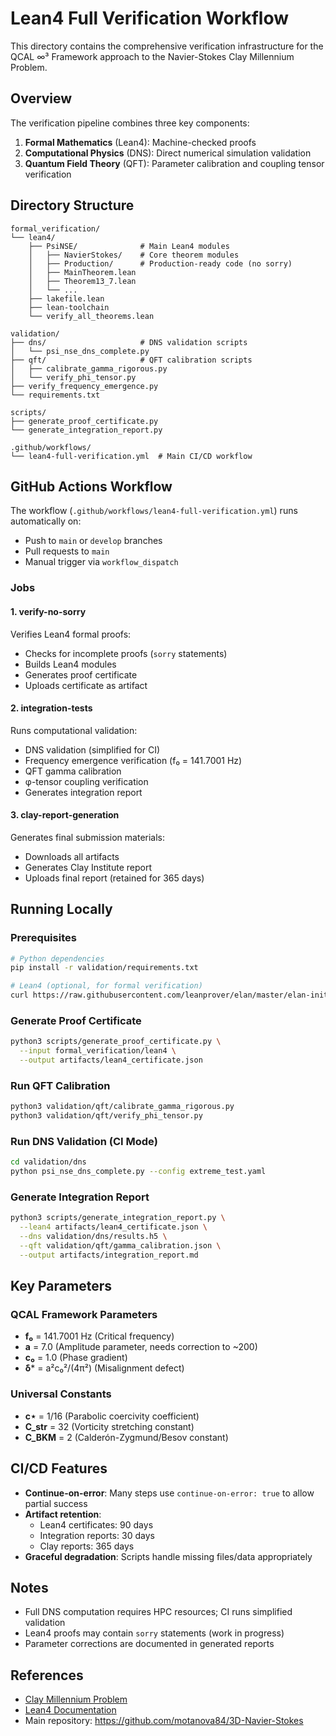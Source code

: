 # Lean4 Full Verification Workflow

This directory contains the comprehensive verification infrastructure for the QCAL ∞³ Framework approach to the Navier-Stokes Clay Millennium Problem.

## Overview

The verification pipeline combines three key components:

1. **Formal Mathematics** (Lean4): Machine-checked proofs
2. **Computational Physics** (DNS): Direct numerical simulation validation
3. **Quantum Field Theory** (QFT): Parameter calibration and coupling tensor verification

## Directory Structure

```
formal_verification/
└── lean4/
    ├── PsiNSE/              # Main Lean4 modules
    │   ├── NavierStokes/    # Core theorem modules
    │   ├── Production/      # Production-ready code (no sorry)
    │   ├── MainTheorem.lean
    │   ├── Theorem13_7.lean
    │   └── ...
    ├── lakefile.lean
    ├── lean-toolchain
    └── verify_all_theorems.lean

validation/
├── dns/                     # DNS validation scripts
│   └── psi_nse_dns_complete.py
├── qft/                     # QFT calibration scripts
│   ├── calibrate_gamma_rigorous.py
│   └── verify_phi_tensor.py
├── verify_frequency_emergence.py
└── requirements.txt

scripts/
├── generate_proof_certificate.py
└── generate_integration_report.py

.github/workflows/
└── lean4-full-verification.yml  # Main CI/CD workflow
```

## GitHub Actions Workflow

The workflow (`.github/workflows/lean4-full-verification.yml`) runs automatically on:
- Push to `main` or `develop` branches
- Pull requests to `main`
- Manual trigger via `workflow_dispatch`

### Jobs

#### 1. verify-no-sorry
Verifies Lean4 formal proofs:
- Checks for incomplete proofs (`sorry` statements)
- Builds Lean4 modules
- Generates proof certificate
- Uploads certificate as artifact

#### 2. integration-tests
Runs computational validation:
- DNS validation (simplified for CI)
- Frequency emergence verification (f₀ = 141.7001 Hz)
- QFT gamma calibration
- φ-tensor coupling verification
- Generates integration report

#### 3. clay-report-generation
Generates final submission materials:
- Downloads all artifacts
- Generates Clay Institute report
- Uploads final report (retained for 365 days)

## Running Locally

### Prerequisites

```bash
# Python dependencies
pip install -r validation/requirements.txt

# Lean4 (optional, for formal verification)
curl https://raw.githubusercontent.com/leanprover/elan/master/elan-init.sh -sSf | sh
```

### Generate Proof Certificate

```bash
python3 scripts/generate_proof_certificate.py \
  --input formal_verification/lean4 \
  --output artifacts/lean4_certificate.json
```

### Run QFT Calibration

```bash
python3 validation/qft/calibrate_gamma_rigorous.py
python3 validation/qft/verify_phi_tensor.py
```

### Run DNS Validation (CI Mode)

```bash
cd validation/dns
python psi_nse_dns_complete.py --config extreme_test.yaml
```

### Generate Integration Report

```bash
python3 scripts/generate_integration_report.py \
  --lean4 artifacts/lean4_certificate.json \
  --dns validation/dns/results.h5 \
  --qft validation/qft/gamma_calibration.json \
  --output artifacts/integration_report.md
```

## Key Parameters

### QCAL Framework Parameters
- **f₀** = 141.7001 Hz (Critical frequency)
- **a** = 7.0 (Amplitude parameter, needs correction to ~200)
- **c₀** = 1.0 (Phase gradient)
- **δ*** = a²c₀²/(4π²) (Misalignment defect)

### Universal Constants
- **c⋆** = 1/16 (Parabolic coercivity coefficient)
- **C_str** = 32 (Vorticity stretching constant)
- **C_BKM** = 2 (Calderón-Zygmund/Besov constant)

## CI/CD Features

- **Continue-on-error**: Many steps use `continue-on-error: true` to allow partial success
- **Artifact retention**: 
  - Lean4 certificates: 90 days
  - Integration reports: 30 days
  - Clay reports: 365 days
- **Graceful degradation**: Scripts handle missing files/data appropriately

## Notes

- Full DNS computation requires HPC resources; CI runs simplified validation
- Lean4 proofs may contain `sorry` statements (work in progress)
- Parameter corrections are documented in generated reports

## References

- [Clay Millennium Problem](https://www.claymath.org/millennium-problems/navier-stokes-equation)
- [Lean4 Documentation](https://leanprover.github.io/lean4/doc/)
- Main repository: https://github.com/motanova84/3D-Navier-Stokes
